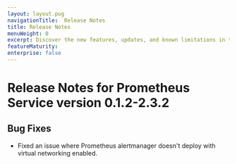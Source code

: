 ```yaml
---
layout: layout.pug
navigationTitle:  Release Notes
title: Release Notes
menuWeight: 0
excerpt: Discover the new features, updates, and known limitations in this release of the Prometheus Service
featureMaturity:
enterprise: false
---
```


# Release Notes for Prometheus Service version 0.1.2-2.3.2

## Bug Fixes

- Fixed an issue where Prometheus alertmanager doesn't deploy with virtual networking enabled.

<!-- # Release Notes for Prometheus Service version 0.1.0-2.3.2

This is the first release of DC/OS Prometheus framework.

* Prometheus v2.3.2, AlertManager v0.15.1, PushGateway v0.5.2
* The framework provides options to provide the Prometheus, AlertManager and Rules configuration.
* The default `prometheus` config scrapes DC/OS master, agents in the cluster and does Prometheus Self Monitoring.
 -->
